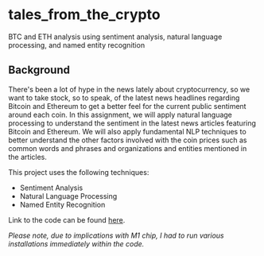 # tales_from_the_crypto
BTC and ETH analysis using sentiment analysis, natural language processing, and named entity recognition


## Background

There's been a lot of hype in the news lately about cryptocurrency, so we want to take stock, so to speak, of the latest news headlines regarding Bitcoin and Ethereum to get a better feel for the current public sentiment around each coin.
In this assignment, we will apply natural language processing to understand the sentiment in the latest news articles featuring Bitcoin and Ethereum. We will also apply fundamental NLP techniques to better understand the other factors involved with the coin prices such as common words and phrases and organizations and entities mentioned in the articles.


This project uses the following techniques:

* Sentiment Analysis
* Natural Language Processing
* Named Entity Recognition


Link to the code can be found [here](crypto_sentiment.ipynb).

_Please note, due to implications with M1 chip, I had to run various installations immediately within the code._
